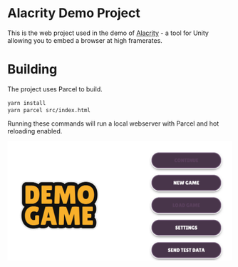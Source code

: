 # Alacrity Demo Project

This is the web project used in the demo of
[Alacrity](https://assetstore.unity.com/packages/slug/272444) - a tool for Unity
allowing you to embed a browser at high framerates.


# Building

The project uses Parcel to build.

```
yarn install
yarn parcel src/index.html
```

Running these commands will run a local webserver with Parcel and hot reloading
enabled.

[![Screenshot](screenshot.png)](https://arlorean.github.io/alacrity-demo-project/)
